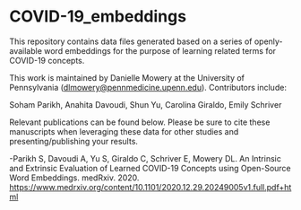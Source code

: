 # COVID-19_embeddings

This repository contains data files generated based on a series of openly-available word embeddings for the purpose of learning related terms for COVID-19 concepts.

This work is maintained by Danielle Mowery at the University of Pennsylvania (dlmowery@pennmedicine.upenn.edu). Contributors include:

Soham Parikh, Anahita Davoudi, Shun Yu, Carolina Giraldo, Emily Schriver

Relevant publications can be found below. Please be sure to cite these manuscripts when leveraging these data for other studies and presenting/publishing your results.

-Parikh S, Davoudi A, Yu S, Giraldo C, Schriver E, Mowery DL. An Intrinsic and Extrinsic Evaluation of Learned COVID-19 Concepts using Open-Source Word Embeddings. medRxiv. 2020. https://www.medrxiv.org/content/10.1101/2020.12.29.20249005v1.full.pdf+html


